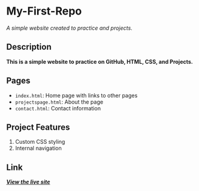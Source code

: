# My-First-Repo
*A simple website created to practice and projects.*

## Description
**This is a simple website to practice on GitHub, HTML, CSS, and Projects.**

## Pages
- `index.html`: Home page with links to other pages
- `projectspage.html`: About the page
- `contact.html`: Contact information

## Project Features
1. Custom CSS styling
2. Internal navigation
   

## Link
***[View the live site](https://iitroublesii.github.io/Lvl2Projects/)***
